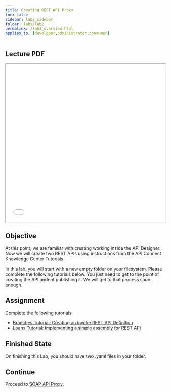 ```yaml
---
title: Creating REST API Proxy
toc: false
sidebar: labs_sidebar
folder: labs/lab2
permalink: /lab2_overview.html
applies_to: [developer,administrator,consumer]
---
```


## Lecture PDF

 <iframe style="overflow:hidden;height:500;width:100%" height="500" width="100%" src="/assets/lectures/Lecture-REST_API_Proxy.pdf"> </iframe>


## Objective

At this point, we are familiar with creating working inside the API Designer.  Now we will create two REST APIs using instructions from the API Connect Knowledge Center Tutorials.  

In this lab, you will start with a new empty folder on your filesystem.  Please complete the following tutorials below.  You just need to get to the point of creating the API andnot publishing it.  We will get to that process soon enough. 

## Assignment

Complete the following tutorials:

+ [Branches Tutorial: Creating an invoke REST API Definition](https://www.ibm.com/support/knowledgecenter/en/SSMNED_5.0.0/com.ibm.apic.toolkit.doc/tutorial_apionprem_apiproxy.html) .
+ [Loans Tutorial: Implementing a simple assembly for REST API](https://www.ibm.com/support/knowledgecenter/en/SSMNED_5.0.0/com.ibm.apic.toolkit.doc/tutorial_apionprem_assemblyresource.html)

## Finished State

On finishing this Lab, you should have two .yaml files in your folder. 

## Continue

Proceed to [SOAP API Proxy](lab3_overview.html).